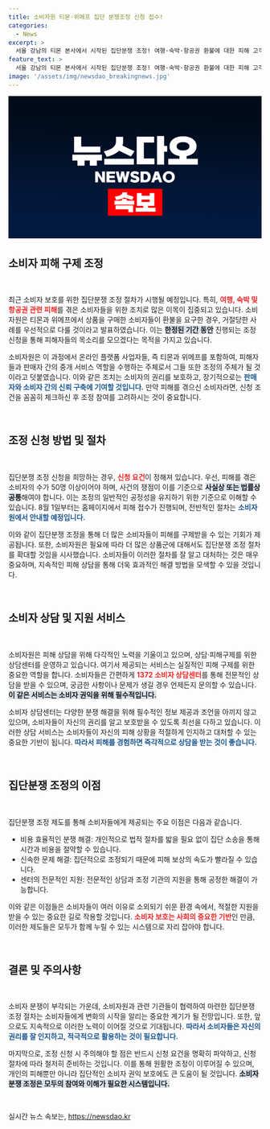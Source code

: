 ```yaml
---
title: 소비자원 티몬·위메프 집단 분쟁조정 신청 접수!
categories:
  - News
excerpt: >
  서울 강남의 티몬 본사에서 시작된 집단분쟁 조정! 여행·숙박·항공권 환불에 대한 피해 고객을 위한 대규모 구제 프로그램이 8월 1일 시작됩니다. 지금 바로 확인하고 신고하세요!
feature_text: >
  서울 강남의 티몬 본사에서 시작된 집단분쟁 조정! 여행·숙박·항공권 환불에 대한 피해 고객을 위한 대규모 구제 프로그램이 8월 1일 시작됩니다. 지금 바로 확인하고 신고하세요!
image: '/assets/img/newsdao_breakingnews.jpg'
---
```


<p><img src="/assets/img/newsdao_breakingnews.jpg" alt="bookingtag 속보" /></p>

<h2 data-ke-size="size26">소비자 피해 구제 조정</h2>

<p data-ke-size="size16">&nbsp;</p>

<p data-ke-size="size16">최근 소비자 보호를 위한 집단분쟁 조정 절차가 시행될 예정입니다. 특히, <b><span style="color: #ee2323;">여행, 숙박 및 항공권 관련 피해</span></b>를 겪은 소비자들을 위한 조치로 많은 이목이 집중되고 있습니다. 소비자원은 티몬과 위메프에서 상품을 구매한 소비자들이 환불을 요구한 경우, 거절당한 사례를 우선적으로 다룰 것이라고 발표하였습니다. 이는 <b><span style="background-color: #21538527;">한정된 기간 동안</span></b> 진행되는 조정 신청을 통해 피해자들의 목소리를 모으겠다는 목적을 가지고 있습니다.</p>

<p data-ke-size="size16">소비자원은 이 과정에서 온라인 플랫폼 사업자들, 즉 티몬과 위메프를 포함하여, 피해자들과 판매자 간의 중개 서비스 역할을 수행하는 주체로서 그들 또한 조정의 주체가 될 것이라고 덧붙였습니다. 이와 같은 조치는 소비자의 권리를 보호하고, 장기적으로는 <b><span style="color: #1a5490;">판매자와 소비자 간의 신뢰 구축에 기여할 것입니다.</span></b> 만약 피해를 겪으신 소비자라면, 신청 조건을 꼼꼼히 체크하신 후 조정 참여를 고려하시는 것이 중요합니다.</p>

<p data-ke-size="size16">&nbsp;</p>

<h2 data-ke-size="size26">조정 신청 방법 및 절차</h2>

<p data-ke-size="size16">&nbsp;</p>

<p data-ke-size="size16">집단분쟁 조정 신청을 희망하는 경우, <b><span style="color: #ee2323;">신청 요건</span></b>이 정해져 있습니다. 우선, 피해를 겪은 소비자의 수가 50명 이상이어야 하며, 사건의 쟁점이 이를 기준으로 <b><span style="background-color: #21538527;">사실상 또는 법률상 공통</span></b>해여야 합니다. 이는 조정의 일반적인 공정성을 유지하기 위한 기준으로 이해할 수 있습니다. 8월 1일부터는 홈페이지에서 피해 접수가 진행되며, 전반적인 절차는 <b><span style="color: #1a5490;">소비자원에서 안내할 예정입니다.</span></b></p>

<p data-ke-size="size16">이와 같이 집단분쟁 조정을 통해 더 많은 소비자들이 피해를 구제받을 수 있는 기회가 제공됩니다. 또한, 소비자원은 필요에 따라 더 많은 상품군에 대해서도 집단분쟁 조정 절차를 확대할 것임을 시사했습니다. 소비자들이 이러한 절차를 잘 알고 대처하는 것은 매우 중요하며, 지속적인 피해 상담을 통해 더욱 효과적인 해결 방법을 모색할 수 있을 것입니다.</p>

<p data-ke-size="size16">&nbsp;</p>

<h2 data-ke-size="size26">소비자 상담 및 지원 서비스</h2>

<p data-ke-size="size16">&nbsp;</p>

<p data-ke-size="size16">소비자원은 피해 상담을 위해 다각적인 노력을 기울이고 있으며, 상담·피해구제를 위한 상담센터를 운영하고 있습니다. 여기서 제공되는 서비스는 실질적인 피해 구제를 위한 중요한 역할을 합니다. 소비자들은 간편하게 <b><span style="color: #ee2323;">1372 소비자 상담센터</span></b>를 통해 전문적인 상담을 받을 수 있으며, 궁금한 사항이나 문제가 생길 경우 언제든지 문의할 수 있습니다. <b><span style="background-color: #21538527;">이 같은 서비스는 소비자 권익을 위해 필수적입니다.</span></b></p>

<p data-ke-size="size16">소비자 상담센터는 다양한 분쟁 해결을 위해 필수적인 정보 제공과 조언을 아끼지 않고 있으며, 소비자들이 자신의 권리를 알고 보호받을 수 있도록 최선을 다하고 있습니다. 이러한 상담 서비스는 소비자들이 자신의 피해 상황을 적절하게 인지하고 대처할 수 있는 중요한 기반이 됩니다. <b><span style="color: #1a5490;">따라서 피해를 경험하면 즉각적으로 상담을 받는 것이 좋습니다.</span></b></p>

<p data-ke-size="size16">&nbsp;</p>

<h2 data-ke-size="size26">집단분쟁 조정의 이점</h2>

<p data-ke-size="size16">&nbsp;</p>

<p data-ke-size="size16">집단분쟁 조정 제도를 통해 소비자들에게 제공되는 주요 이점은 다음과 같습니다.</p>

<ul>
    <li>비용 효율적인 분쟁 해결: 개인적으로 법적 절차를 밟을 필요 없이 집단 소송을 통해 시간과 비용을 절약할 수 있습니다.</li>
    <li>신속한 문제 해결: 집단적으로 조정되기 때문에 피해 보상의 속도가 빨라질 수 있습니다.</li>
    <li>센터의 전문적인 지원: 전문적인 상담과 조정 기관의 지원을 통해 공정한 해결이 가능합니다.</li>
</ul>

<p data-ke-size="size16">이와 같은 이점들은 소비자들이 여러 이유로 소외되기 쉬운 환경 속에서, 적절한 지원을 받을 수 있는 중요한 길로 작용할 것입니다. <b><span style="color: #ee2323;">소비자 보호는 사회의 중요한 기반</span></b>인 만큼, 이러한 제도들은 모두가 함께 누릴 수 있는 시스템으로 자리 잡아야 합니다.</p>

<p data-ke-size="size16">&nbsp;</p>

<h2 data-ke-size="size26">결론 및 주의사항</h2>

<p data-ke-size="size16">&nbsp;</p>

<p data-ke-size="size16">소비자 분쟁이 부각되는 가운데, 소비자원과 관련 기관들이 협력하여 마련한 집단분쟁 조정 절차는 소비자들에게 변화의 시작을 알리는 중요한 계기가 될 전망입니다. 또한, 앞으로도 지속적으로 이러한 노력이 이어질 것으로 기대됩니다. <b><span style="color: #1a5490;">따라서 소비자들은 자신의 권리를 잘 인지하고, 적극적으로 활용하는 것이 필요합니다.</span></b></p>

<p data-ke-size="size16">마지막으로, 조정 신청 시 주의해야 할 점은 반드시 신청 요건을 명확히 파악하고, 신청 절차에 따라 철저히 준비하는 것입니다. 이를 통해 원활한 조정이 이루어질 수 있으며, 개인의 피해뿐만 아니라 집단적인 소비자 권익 보호에도 큰 도움이 될 것입니다. <b><span style="background-color: #21538527;">소비자 분쟁 조정은 모두의 참여와 이해가 필요한 시스템입니다.</span></b></p>

<p data-ke-size="size16">&nbsp;</p>
실시간 뉴스 속보는, <a href="https://newsdao.kr" rel="dofollow">https://newsdao.kr</a>



